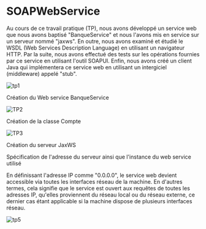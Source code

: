 # SOAPWebService
Au cours de ce travail pratique (TP), nous avons développé un service web que nous avons baptisé "BanqueService" et nous l'avons mis en service sur un serveur nommé "jaxws".
En outre, nous avons examiné et étudié le WSDL (Web Services Description Language) en utilisant un navigateur HTTP.
Par la suite, nous avons effectué des tests sur les opérations fournies par ce service en utilisant l'outil SOAPUI.
Enfin, nous avons créé un client Java qui implémentera ce service web en utilisant un intergiciel (middleware) appelé "stub".

![tp1](https://github.com/ghitaahmadi/SOAPWebService/assets/97565150/a1c6c09f-c5b8-4f2b-8a14-578c5a9ec8a3)

Création du Web service BanqueService

![TP2](https://github.com/ghitaahmadi/SOAPWebService/assets/97565150/cf13d02d-4b6a-4e5b-af25-7778b2f9ba13)

Création de la classe Compte

![TP3](https://github.com/ghitaahmadi/SOAPWebService/assets/97565150/778644b9-b783-4e85-81b4-0d9cc986f34d)

Création du serveur JaxWS

Spécification de l'adresse du serveur ainsi que l'instance du web service utilisé

En définissant l'adresse IP comme "0.0.0.0", le service web devient accessible via toutes les interfaces réseau de la machine. En d'autres termes, cela signifie que le service est ouvert aux requêtes de toutes les adresses IP, qu'elles proviennent du réseau local ou du réseau externe, ce dernier cas étant applicable si la machine dispose de plusieurs interfaces réseau.

![tp5](https://github.com/ghitaahmadi/SOAPWebService/assets/97565150/bdf09c88-3047-4bbb-be39-276aa9f17635)

